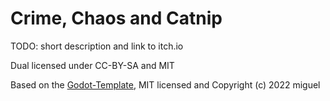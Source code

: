 # Crime, Chaos and Catnip

TODO: short description and link to itch.io

Dual licensed under CC-BY-SA and MIT

Based on the [Godot-Template](https://github.com/bitbrain/godot-gamejam), MIT licensed and Copyright (c) 2022 miguel

